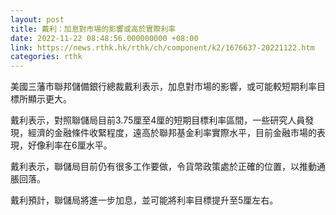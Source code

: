 ```yaml
---
layout: post
title: 戴利：加息對市場的影響或高於實際利率
date: 2022-11-22 08:48:56.000000000 +08:00
link: https://news.rthk.hk/rthk/ch/component/k2/1676637-20221122.htm
categories: rthk
---
```


美國三藩市聯邦儲備銀行總裁戴利表示，加息對市場的影響，或可能較短期利率目標所顯示更大。

戴利表示，對照聯儲局目前3.75厘至4厘的短期目標利率區間，一些研究人員發現，經濟的金融條件收緊程度，遠高於聯邦基金利率實際水平，目前金融市場的表現，好像利率在6厘水平。

戴利表示，聯儲局目前仍有很多工作要做，令貨幣政策處於正確的位置，以推動通脹回落。

戴利預計，聯儲局將進一步加息，並可能將利率目標提升至5厘左右。
